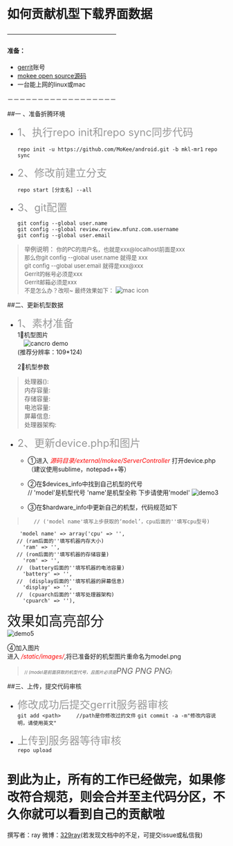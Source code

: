 # 如何贡献机型下载界面数据
 ——————————————————
 
#### 准备：
* [gerrit](http://review.mfunz.com)账号
* [mokee open source源码](http://github.com/mokee)
* 一台能上网的linux或mac

－－－－－－－－－－－－－－－－－－

##一 、准备折腾环境

* <font size=5 color=#999999>1、执行repo init和repo sync同步代码</font>	

	`repo init -u https://github.com/MoKee/android.git -b mkl-mr1`												`repo sync`
	
* <font size=5 color=#999999>2、修改前建立分支</font>

	`repo start [分支名] --all`
	
* <font size=5 color=#999999>3、git配置</font>
	
	`git config --global user.name`  
	`git config --global review.review.mfunz.com.username`	
	`git config --global user.email`
	
> 举例说明：
<font size=2>你的PC的用户名，也就是xxx@localhost前面是xxx          
那么你git config --global user.name <username> 就得是 xxx     
git config --global user.email <email>就得是xxx@xxx        
Gerrit的帐号必须是xxx               
Gerrit邮箱必须是xxx    
不是怎么办？改呗~
最终效果如下：</font>
![mac icon](http://7xo4qi.com1.z0.glb.clouddn.com/example.png)
		

##二、更新机型数据
* <font size=5 color=#999999>1、素材准备</font>	
	 1⃣️机型图片	
	　![cancro demo](http://7xo4qi.com1.z0.glb.clouddn.com/cancro.png)		
		(推荐分辨率：109*124)	
			
	2⃣️机型参数	 	
>  处理器():	
   内存容量:		
   存储容量:	
   电池容量:	
   屏幕信息:	
   处理器架构:	
   
 
*  <font size=5 color=#999999>2、更新device.php和图片</font>	
 	* ①进入</font> <font color=#FF0000>*源码目录/external/mokee/ServerController*</font> 打开device.php（建议使用sublime，notepad++等）		
	
	* ②在$devices_info中找到自己机型的代号		
	// 'model'是机型代号 'name'是机型全称 下步请使用'model'
	![demo3](http://7xo4qi.com1.z0.glb.clouddn.com/demo3.jpg)	
	
	* ③在$hardware_info中更新自己的机型，代码规范如下

>	     // ('model name'填写上步获取的‘model’，cpu后面的''填写cpu型号)
		'model name' => array('cpu' => '',		               
 	   // (ram后面的''填写机器内存大小)         
 	     'ram' => '',	
 	   // (rom后面的''填写机器的存储容量) 			
 	   	 'rom' => '',							   
 	   //  (battery后面的''填写机器的电池容量)		
         'battery' => '',	
       //  (display后面的''填写机器的屏幕信息)	
  	     'display' => '',  	
  	   //  (cpuarch后面的''填写处理器架构)
         'cpuarch' => ''),		
<font size=6>效果如高亮部分</font>         
![demo5](http://7xo4qi.com1.z0.glb.clouddn.com/demo7.tiff)         
         
  ④加入图片 	
       进入 <font color=#FF0000>*/static/images/*</font>,将已准备好的机型图片重命名为model.png	
       
>  <font size=1.5>// *(model是前面获取的机型代号，且图片必须是<font size=4>PNG PNG PNG</font>)*</font>
       


##三、上传，提交代码审核

* <font size=5 color=#999999>修改成功后提交gerrit服务器审核</font>	
`git add <path>		//path是你修改过的文件`
`git commit -a -m"修改内容说明，请使用英文"`

* <font size=5 color=#999999>上传到服务器等待审核</font>	
	`repo upload`
	
# 到此为止，所有的工作已经做完，如果修改符合规范，则会合并至主代码分区，不久你就可以看到自己的贡献啦	
撰写者：ray	
微博：[329ray](http://weibo.com/577551284)(若发现文档中的不足，可提交issue或私信我)
   
		

 

 